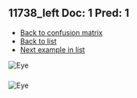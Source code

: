 ## 11738_left Doc: 1 Pred: 1
- [Back to confusion matrix](https://github.com/juliandewit/kaggle_retinopathy/blob/master/matrix.md)
- [Back to list](https://github.com/juliandewit/kaggle_retinopathy/blob/master/lists/11/list.md)
- [Next example in list](https://github.com/juliandewit/kaggle_retinopathy/blob/master/lists/11/11/11818_left.md)

![Eye](https://retinopaty.blob.core.windows.net/size1024/11738_left_1.jpeg)

### 

![Eye]()
